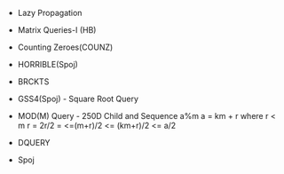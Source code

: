 - Lazy Propagation
- Matrix Queries-I (HB)
- Counting Zeroes(COUNZ)
- HORRIBLE(Spoj)
- BRCKTS
- GSS4(Spoj) - Square Root Query
- MOD(M) Query - 250D Child and Sequence
	a%m
	a = km  + r  where r < m
		r = 2r/2 = <=(m+r)/2 <= (km+r)/2 <= a/2

- DQUERY
- Spoj

